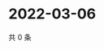 # 2022-03-06

共 0 条

<!-- BEGIN WEIBO -->
<!-- 最后更新时间 Sun Mar 06 2022 07:13:38 GMT+0800 (China Standard Time) -->

<!-- END WEIBO -->
